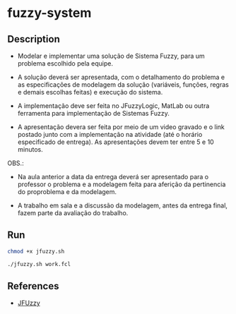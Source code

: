 # fuzzy-system

## Description

- Modelar e implementar uma solução de Sistema Fuzzy, para um problema escolhido pela equipe.

- A solução deverá ser apresentada, com o detalhamento do problema e as especificações de modelagem da solução (variáveis, funções, regras e demais escolhas feitas) e execução do sistema.

- A implementação deve ser feita no JFuzzyLogic, MatLab ou outra ferramenta para implementação de Sistemas Fuzzy.

- A apresentação devera ser feita por meio de um video gravado e o link postado junto com a implementação na atividade (até o horário especificado de entrega). As apresentações devem ter entre 5 e 10 minutos.

OBS.:

- Na aula anterior a data da entrega deverá ser apresentado para o professor o problema e a modelagem feita para aferição da pertinencia do proproblema e da modelagem.

- A trabalho em sala e a discussão da modelagem, antes da entrega final, fazem parte da avaliação do trabalho.

## Run

```bash
chmod +x jfuzzy.sh
```

```bash
./jfuzzy.sh work.fcl
```

## References

- [JFUzzy](https://jfuzzylogic.sourceforge.net/html/index.html)
